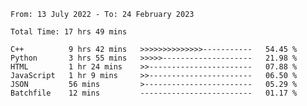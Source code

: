 <!--START_SECTION:waka-->

```text
From: 13 July 2022 - To: 24 February 2023

Total Time: 17 hrs 49 mins

C++          9 hrs 42 mins   >>>>>>>>>>>>>>-----------   54.45 %
Python       3 hrs 55 mins   >>>>>--------------------   21.98 %
HTML         1 hr 24 mins    >>-----------------------   07.88 %
JavaScript   1 hr 9 mins     >>-----------------------   06.50 %
JSON         56 mins         >------------------------   05.29 %
Batchfile    12 mins         -------------------------   01.17 %
```

<!--END_SECTION:waka-->

<!---
yvanlok/yvanlok is a ✨ special ✨ repository because its `README.md` (this file) appears on your GitHub profile.
You can click the Preview link to take a look at your changes.
--->
